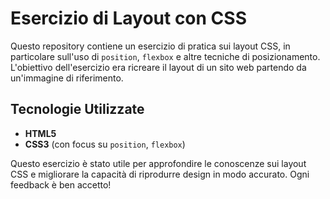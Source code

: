 # Esercizio di Layout con CSS

Questo repository contiene un esercizio di pratica sui layout CSS, in particolare sull'uso di `position`, `flexbox` e altre tecniche di posizionamento. L'obiettivo dell'esercizio era ricreare il layout di un sito web partendo da un'immagine di riferimento.

## Tecnologie Utilizzate

- **HTML5**
- **CSS3** (con focus su `position`, `flexbox`)

Questo esercizio è stato utile per approfondire le conoscenze sui layout CSS e migliorare la capacità di riprodurre design in modo accurato. Ogni feedback è ben accetto!
